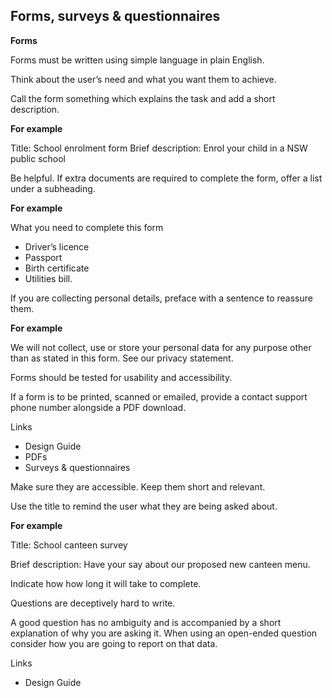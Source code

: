 ---
---
## Forms, surveys & questionnaires


**Forms**

Forms must be written using simple language in plain English.

Think about the user’s need and what you want them to achieve.

Call the form something which explains the task and add a short description.

**For example**

Title: School enrolment form
Brief description: Enrol your child in a NSW public school

Be helpful. If extra documents are required to complete the form, offer a list under a subheading. 

**For example**

What you need to complete this form

- Driver’s licence
- Passport
- Birth certificate
- Utilities bill.

If you are collecting personal details, preface with a sentence to reassure them. 

**For example**

We will not collect, use or store your personal data for any purpose other than as stated in this form. See our privacy statement.

Forms should be tested for usability and accessibility.

If a form is to be printed, scanned or emailed, provide a contact support phone number alongside a PDF download.

Links
- Design Guide
- PDFs
- Surveys & questionnaires

Make sure they are accessible. Keep them short and relevant.

Use the title to remind the user what they are being asked about.

**For example**

Title: School canteen survey

Brief description: Have your say about our proposed new canteen menu.

Indicate how how long it will take to complete. 

Questions are deceptively hard to write. 

A good question has no ambiguity and is accompanied by a short explanation of why you are asking it. When using an open-ended question consider how you are going to report on that data.

Links

- Design Guide

